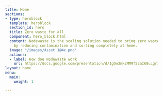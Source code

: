 ```yaml
---
title: Home
sections:
- type: heroblock
  template: heroblock
  section_id: hero
  title: Zero waste for all
  component: hero_block.html
  content: Nodewaste is the scaling solution needed to bring zero waste to the masses
    by reducing contamination and sorting completely at home.
  image: "/images/Asset 1@4x.png"
  actions:
  - label: How doe Nodewaste work
    url: https://docs.google.com/presentation/d/1gGw3mkzMM9f5zaI68uLgr1J_D-i_ZKg2ZcrCfE2DXbY/edit?usp=sharing
layout: home
menu:
  main:
    weight: 1

---
```

